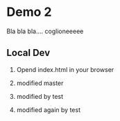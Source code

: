 # Demo 2

Bla bla bla.... coglioneeeee

## Local Dev

1. Opend index.html in your browser

2. modified master

3. modified by test

4. modified again by test
